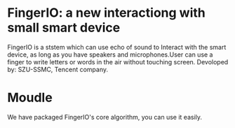 ﻿# FingerIO: a new interactiong with small smart device
FingerIO is a ststem which can use echo of sound to Interact with the smart device, as long as you have speakers and microphones.User can use a finger to write letters or words in the air without touching screen.
Devoloped by: SZU-SSMC, Tencent company.

# Moudle
We have packaged FingerIO's core algorithm, you can use it easily.
